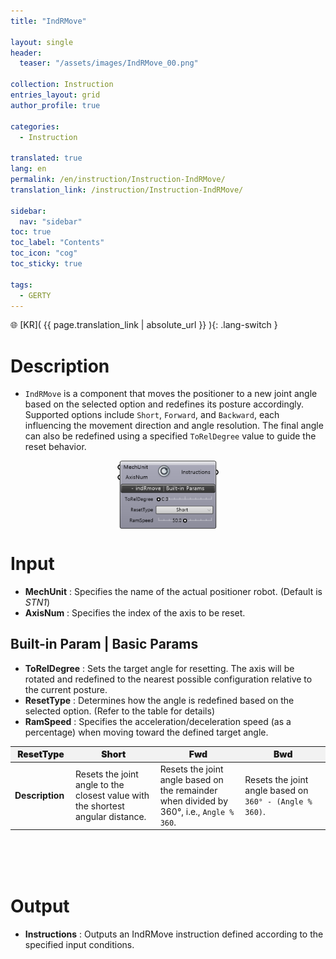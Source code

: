 ```yaml
---
title: "IndRMove"

layout: single
header:
  teaser: "/assets/images/IndRMove_00.png"

collection: Instruction
entries_layout: grid
author_profile: true

categories:
  - Instruction

translated: true
lang: en
permalink: /en/instruction/Instruction-IndRMove/
translation_link: /instruction/Instruction-IndRMove/

sidebar:
  nav: "sidebar"
toc: true
toc_label: "Contents"
toc_icon: "cog"
toc_sticky: true

tags: 
  - GERTY
---
```


🌐 [KR]( {{ page.translation_link | absolute_url }} ){: .lang-switch }

# Description

* `IndRMove` is a component that moves the positioner to a new joint angle based on the selected option and redefines its posture accordingly.
Supported options include `Short`, `Forward`, and `Backward`, each influencing the movement direction and angle resolution.
The final angle can also be redefined using a specified `ToRelDegree` value to guide the reset behavior.

<p align="center">  <img src="/assets/images/IndRMove_00.png" align="center" width="32%"></p>

# Input

* **MechUnit** : Specifies the name of the actual positioner robot. (Default is *STN1*)
* **AxisNum** : Specifies the index of the axis to be reset.

## Built-in Param | Basic Params

* **ToRelDegree** : Sets the target angle for resetting. The axis will be rotated and redefined to the nearest possible configuration relative to the current posture.
* **ResetType** : Determines how the angle is redefined based on the selected option. (Refer to the table for details)
* **RamSpeed** : Specifies the acceleration/deceleration speed (as a percentage) when moving toward the defined target angle.

<p align="center">
<table style="border-collapse: collapse: width: 51 %; height: 200px;" border="0.5" data-ke-style="sytle4">
  <thead style="background-color: #F2F2F2; font-weight: bold; text-align: center;">
    <tr>
      <th style="width: 10%; height: 15px; text-align: center; font-weight: bolder;">ResetType</th>
      <th style="width: 25%; height: 15px; text-align: center; font-weight: bolder;">Short</th>
      <th style="width: 25%; height: 15x; text-align: center; font-weight: bolder;">Fwd</th>
      <th style="width: 25%; height: 15px; text-align: center; font-weight: bolder;">Bwd</th>
    </tr>
  </thead>
  <tbody>
    <tr>
      <td><strong>Description</strong></td>
      <td style="width: 25%; height: 15px;">Resets the joint angle to the closest value with the shortest angular distance.</td>
      <td style="width: 25%; height: 15px;">Resets the joint angle based on the remainder when divided by 360°, i.e., <code>Angle % 360</code>.</td>
      <td style="width: 25%; height: 15px;">Resets the joint angle based on <code>360° - (Angle % 360)</code>.</td>
    </tr>
  </tbody>
</table>
</p>

# Output

* **Instructions** : Outputs an IndRMove instruction defined according to the specified input conditions.